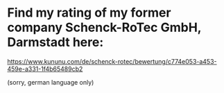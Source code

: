 # Find my rating of my former company Schenck-RoTec GmbH, Darmstadt here:

https://www.kununu.com/de/schenck-rotec/bewertung/c774e053-a453-459e-a331-1f4b65489cb2

(sorry, german language only)
